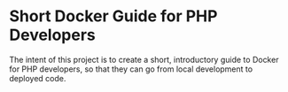 # Short Docker Guide for PHP Developers

The intent of this project is to create a short, introductory guide to Docker for PHP developers, so that they can go from local development to deployed code.

